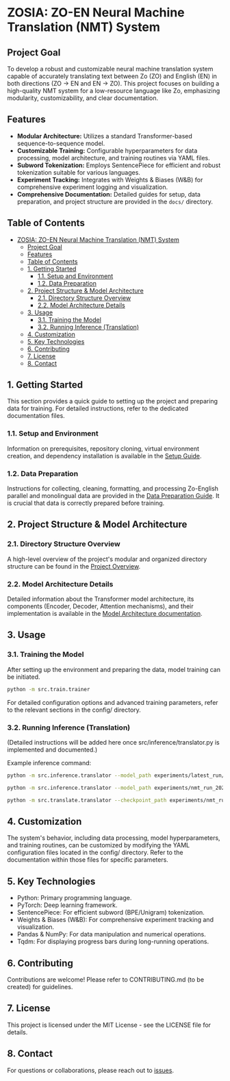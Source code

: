 # ZOSIA: ZO-EN Neural Machine Translation (NMT) System

## Project Goal

To develop a robust and customizable neural machine translation system capable of accurately translating text between Zo (ZO) and English (EN) in both directions (ZO -> EN and EN -> ZO). This project focuses on building a high-quality NMT system for a low-resource language like Zo, emphasizing modularity, customizability, and clear documentation.

## Features

* **Modular Architecture:** Utilizes a standard Transformer-based sequence-to-sequence model.
* **Customizable Training:** Configurable hyperparameters for data processing, model architecture, and training routines via YAML files.
* **Subword Tokenization:** Employs SentencePiece for efficient and robust tokenization suitable for various languages.
* **Experiment Tracking:** Integrates with Weights & Biases (W&B) for comprehensive experiment logging and visualization.
* **Comprehensive Documentation:** Detailed guides for setup, data preparation, and project structure are provided in the `docs/` directory.

## Table of Contents

- [ZOSIA: ZO-EN Neural Machine Translation (NMT) System](#zosia-zo-en-neural-machine-translation-nmt-system)
  - [Project Goal](#project-goal)
  - [Features](#features)
  - [Table of Contents](#table-of-contents)
  - [1. Getting Started](#1-getting-started)
    - [1.1. Setup and Environment](#11-setup-and-environment)
    - [1.2. Data Preparation](#12-data-preparation)
  - [2. Project Structure \& Model Architecture](#2-project-structure--model-architecture)
    - [2.1. Directory Structure Overview](#21-directory-structure-overview)
    - [2.2. Model Architecture Details](#22-model-architecture-details)
  - [3. Usage](#3-usage)
    - [3.1. Training the Model](#31-training-the-model)
    - [3.2. Running Inference (Translation)](#32-running-inference-translation)
  - [4. Customization](#4-customization)
  - [5. Key Technologies](#5-key-technologies)
  - [6. Contributing](#6-contributing)
  - [7. License](#7-license)
  - [8. Contact](#8-contact)

## 1. Getting Started

This section provides a quick guide to setting up the project and preparing data for training. For detailed instructions, refer to the dedicated documentation files.

### 1.1. Setup and Environment

Information on prerequisites, repository cloning, virtual environment creation, and dependency installation is available in the [Setup Guide](docs/setup_guide.md).

### 1.2. Data Preparation

Instructions for collecting, cleaning, formatting, and processing Zo-English parallel and monolingual data are provided in the [Data Preparation Guide](docs/data_preparation_guide.md). It is crucial that data is correctly prepared before training.

## 2. Project Structure & Model Architecture

### 2.1. Directory Structure Overview

A high-level overview of the project's modular and organized directory structure can be found in the [Project Overview](docs/project_overview.md).

### 2.2. Model Architecture Details

Detailed information about the Transformer model architecture, its components (Encoder, Decoder, Attention mechanisms), and their implementation is available in the [Model Architecture documentation](docs/model_architecture.md).

## 3. Usage

### 3.1. Training the Model

After setting up the environment and preparing the data, model training can be initiated.

```bash
python -m src.train.trainer
```

For detailed configuration options and advanced training parameters, refer to the relevant sections in the config/ directory.

### 3.2. Running Inference (Translation)

(Detailed instructions will be added here once src/inference/translator.py is implemented and documented.)

Example inference command:

```bash
python -m src.inference.translator --model_path experiments/latest_run/checkpoints/best_model.pt --text "How are you"

python -m src.inference.translator --model_path experiments/nmt_run_20250628_114934/checkpoints/best_model.pt --text "Dam maw"

python -m src.translate.translator --checkpoint_path experiments/nmt_run_20250628_114934/checkpoints/best_model.pt --sentence "Dam maw"

```

## 4. Customization

The system's behavior, including data processing, model hyperparameters, and training routines, can be customized by modifying the YAML configuration files located in the config/ directory. Refer to the documentation within those files for specific parameters.

## 5. Key Technologies

* Python: Primary programming language.
* PyTorch: Deep learning framework.
* SentencePiece: For efficient subword (BPE/Unigram) tokenization.
* Weights & Biases (W&B): For comprehensive experiment tracking and visualization.
* Pandas & NumPy: For data manipulation and numerical operations.
* Tqdm: For displaying progress bars during long-running operations.

## 6. Contributing

Contributions are welcome! Please refer to CONTRIBUTING.md (to be created) for guidelines.

## 7. License

This project is licensed under the MIT License - see the LICENSE file for details.

## 8. Contact

For questions or collaborations, please reach out to [issues](https://github.com/khensolomon/zosia/issues).
